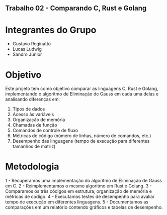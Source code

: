 ## Trabalho 02 - Comparando C, Rust e Golang

# Integrantes do Grupo

- Gustavo Reginatto
- Lucas Ludwig
- Sandro Júnior

# Objetivo

Este projeto tem como objetivo comparar as linguagens C, Rust e Golang, implementando o algoritmo de Eliminação de Gauss em cada uma delas e analisando diferenças em:
1. Tipos de dados
2. Acesso às variáveis
3. Organização de memória
4. Chamadas de função
5. Comandos de controle de fluxo
6. Métricas de código (número de linhas, número de comandos, etc.)
7. Desempenho das linguagens (tempo de execução para diferentes tamanhos de matriz)

# Metodologia

1 - Recuperamos uma implementação do algoritmo de Eliminação de Gauss em C.
2 - Reimplementamos o mesmo algoritmo em Rust e Golang.
3 - Comparamos os três códigos em estrutura, organização de memória e métricas de código.
4 - Executamos testes de desempenho para avaliar tempo de execução em diferentes linguagens.
5 - Documentamos as comparações em um relatório contendo gráficos e tabelas de desempenho.
